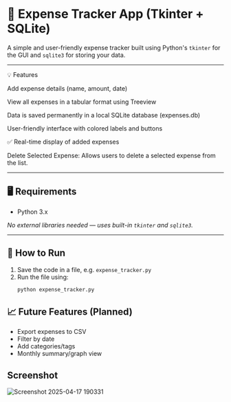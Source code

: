 # 🧾 Expense Tracker App (Tkinter + SQLite)

A simple and user-friendly expense tracker built using Python's `tkinter` for the GUI and `sqlite3` for storing your data.

---

💡 Features

   Add expense details (name, amount, date)
   
   View all expenses in a tabular format using Treeview
   
   Data is saved permanently in a local SQLite database (expenses.db)
   
   User-friendly interface with colored labels and buttons
   
   ✅ Real-time display of added expenses
   
   Delete Selected Expense: Allows users to delete a selected expense from the list.
   

---

## 🖥️ Requirements

- Python 3.x

_No external libraries needed — uses built-in `tkinter` and `sqlite3`._

---

## 🚀 How to Run

1. Save the code in a file, e.g. `expense_tracker.py`
2. Run the file using:
   ```bash
   python expense_tracker.py

## 📈 Future Features (Planned)
-  Export expenses to CSV
-  Filter by date
-  Add categories/tags
-  Monthly summary/graph view

## Screenshot
![Screenshot 2025-04-17 190331](https://github.com/user-attachments/assets/53af191a-2cf3-4727-af92-879d507e695b)

